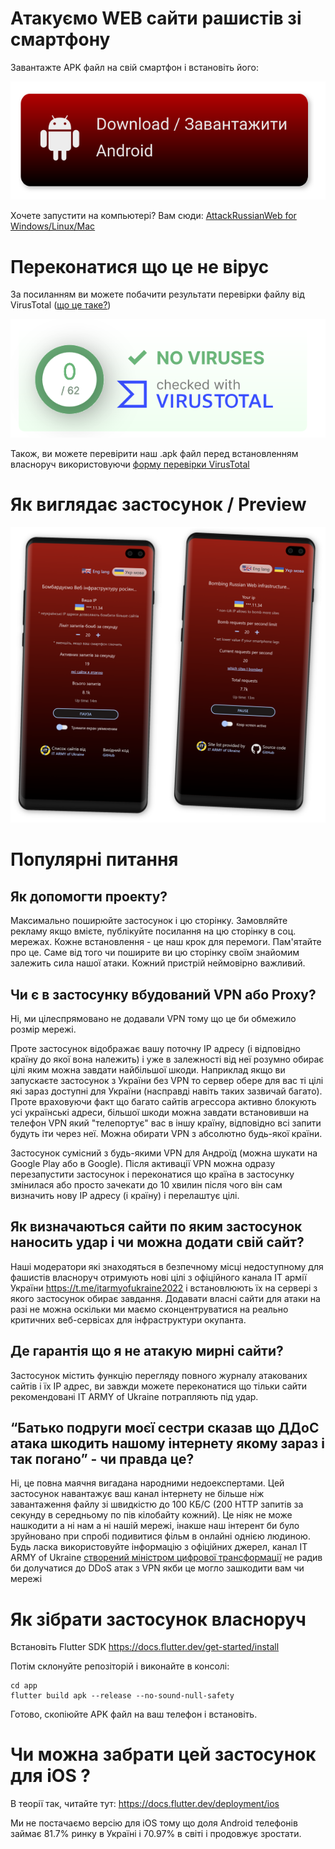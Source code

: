 # Атакуємо WEB сайти рашистів зі смартфону

Завантажте APK файл на свій смартфон і встановіть його:

[![Attack Russian Web preview](./app/assets/dlAndroid.svg)](https://github.com/redblackfury/AttackRussianWebMob/releases/download/v8.0/attack_ru_web_v8.0.apk)

Хочете запустити на компьютері? Вам сюди: [AttackRussianWeb for Windows/Linux/Mac](https://github.com/redblackfury/AttackRussianWeb)


# Переконатися що це не вірус

За посиланням ви можете побачити результати перевірки файлу від VirusTotal ([що це таке?](https://uk.wikipedia.org/wiki/Virustotal))


[![Attack Russian Web is not a virus](./app/assets/novir.svg)](https://www.virustotal.com/gui/file/eead6cbe5951a01405a4c795726d002ea9f9944345833d434d9126457a115f1f)


Також, ви можете перевірити наш .apk файл перед встановленням власноруч використовуючи [форму перевірки VirusTotal](https://www.virustotal.com/gui/home/upload)

# Як виглядає застосунок / Preview

![Attack Russian Web preview](./app/assets/preview.svg)

# Популярні питання

## Як допомогти проекту?

Максимально поширюйте застосунок і цю сторінку. Замовляйте рекламу якщо вмієте, публікуйте посилання на цю сторінку в соц. мережах. Кожне встановлення - це наш крок для перемоги. Пам'ятайте про це. Саме від того чи поширите ви цю сторінку своїм знайомим залежить сила нашої атаки. Кожний пристрій неймовірно важливий.


## Чи є в застосунку вбудований VPN або Proxy?

Ні, ми цілеспрямовано не додавали VPN тому що це би обмежило розмір мережі.

Проте застосунок відображає вашу поточну IP адресу (і відповідно країну до якої вона належить) і уже в залежності від неї розумно обирає цілі яким можна завдати найбільшої шкоди. Наприклад якщо ви запускаєте застосунок з України без VPN то сервер обере для вас ті цілі які зараз доступні для України (насправді навіть таких зазвичай багато). Проте враховуючи факт що багато сайтів агрессора активно блокують усі українські адреси, більшої шкоди можна завдати встановивши на телефон VPN який "телепортує" вас в іншу країну, відповідно всі запити будуть іти через неї. Можна обирати VPN з абсолютно будь-якої країни.

Застосунок сумісний з будь-якими VPN для Андроїд (можна шукати на Google Play або в Google). Після активації VPN можна одразу перезапустити застосунок і переконатися що країна в застосунку змінилася або просто зачекати до 10 хвилин після чого він сам визначить нову IP адресу (і країну) і перелаштує цілі.

## Як визначаються сайти по яким застосунок наносить удар і чи можна додати свій сайт?

Наші модератори які знаходяться в безпечному місці недоступному для фашистів власноруч отримують нові цілі з офіційного канала IT армії України https://t.me/itarmyofukraine2022 і встановлюють їх на сервері з якого застосунок обирає завдання. Додавати власні сайти для атаки на разі не можна оскільки ми маємо сконцентруватися на реально критичних веб-сервісах для інфраструктури окупанта.

## Де гарантія що я не атакую мирні сайти?

Застосунок містить функцію перегляду повного журналу атакованих сайтів і їх IP адрес, ви завжди можете переконатися що тільки сайти рекомендовані IT ARMY of Ukraine потрапляють під удар.

## “Батько подруги моєї сестри сказав що ДДоС атака шкодить нашому інтернету якому зараз і так погано” - чи правда це?
Ні, це повна маячня вигадана народними недоекспертами. Цей застосунок навантажує ваш канал інтернету не більше ніж завантаження файлу зі швидкістю до 100 КБ/С (200 HTTP запитів за секунду в середньому по пів кілобайту кожний).
Це ніяк не може нашкодити а ні нам а ні нашій мережі, інакше наш інтерент би було зруйновано при спробі подивитися фільм в онлайні однією людиною.
Будь ласка використовуйте інформацію з офіційних джерел, канал IT ARMY of Ukraine [створений міністром цифрової трансформації](https://uk.wikipedia.org/wiki/IT-%D0%B0%D1%80%D0%BC%D1%96%D1%8F_%D0%A3%D0%BA%D1%80%D0%B0%D1%97%D0%BD%D0%B8) не радив би долучатися до DDoS атак з VPN якби це могло зашкодити вам чи мережі


# Як зібрати застосунок власноруч

Встановіть Flutter SDK https://docs.flutter.dev/get-started/install

Потім склонуйте репозіторій і виконайте в консолі:

```
cd app
flutter build apk --release --no-sound-null-safety
```

Готово, скопіюйте APK файл на ваш телефон і встановіть.

# Чи можна забрати цей застосунок для iOS ?

В теорії так, читайте тут: https://docs.flutter.dev/deployment/ios

Ми не постачаємо версію для iOS тому що доля Android телефонів займає 81.7% ринку в Україні і 70.97% в світі і продовжує зростати.

